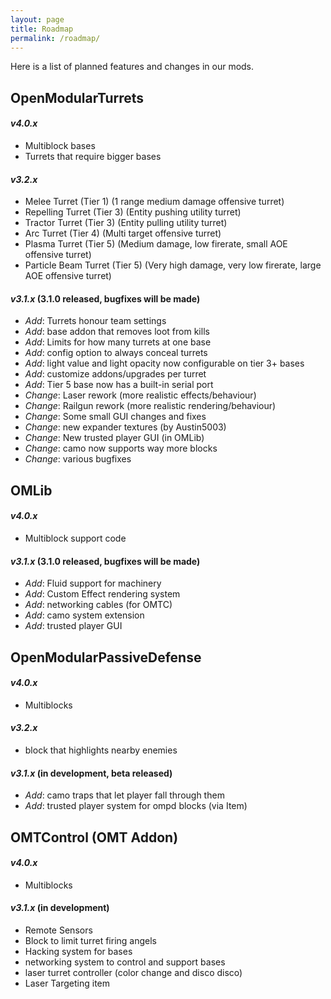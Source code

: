 ```yaml
---
layout: page
title: Roadmap
permalink: /roadmap/
---
```


Here is a list of planned features and changes in our mods.

## __OpenModularTurrets__
#### _v4.0.x_
 - Multiblock bases
 - Turrets that require bigger bases

#### _v3.2.x_
 - Melee Turret (Tier 1) (1 range medium damage offensive turret)
 - Repelling Turret (Tier 3) (Entity pushing utility turret)
 - Tractor Turret (Tier 3) (Entity pulling utility turret)
 - Arc Turret (Tier 4) (Multi target offensive turret)
 - Plasma Turret (Tier 5) (Medium damage, low firerate, small AOE offensive  turret)
 - Particle Beam Turret (Tier 5) (Very high damage, very low firerate, large AOE offensive turret)


#### _v3.1.x_ (3.1.0 released, bugfixes will be made)
- _Add_: Turrets honour team settings
- _Add_: base addon that removes loot from kills
- _Add_: Limits for how many turrets at one base
- _Add_: config option to always conceal turrets
- _Add_: light value and light opacity now configurable on tier 3+ bases
- _Add_: customize addons/upgrades per turret
- _Add_: Tier 5 base now has a built-in serial port
- _Change_: Laser rework (more realistic effects/behaviour)
- _Change_: Railgun rework (more realistic rendering/behaviour)
- _Change_: Some small GUI changes and fixes
- _Change_: new expander textures (by Austin5003)
- _Change_: New trusted player GUI (in OMLib)
- _Change_: camo now supports way more blocks
- _Change_: various bugfixes


## __OMLib__
#### _v4.0.x_
 - Multiblock support code

#### _v3.1.x_ (3.1.0 released, bugfixes will be made)
 - _Add_: Fluid support for machinery
 - _Add_: Custom Effect rendering system
 - _Add_: networking cables (for OMTC)
 - _Add_: camo system extension
 - _Add_: trusted player GUI


## __OpenModularPassiveDefense__
#### _v4.0.x_
 - Multiblocks

#### _v3.2.x_
 - block that highlights nearby enemies

#### _v3.1.x_ (in development, beta released)
 - _Add_:  camo traps that let player fall through them
 - _Add_: trusted player system for ompd blocks (via Item)

## __OMTControl (OMT Addon)__
#### _v4.0.x_
 - Multiblocks

#### _v3.1.x_ (in development)
 - Remote Sensors
 - Block to limit turret firing angels
 - Hacking system for bases
 - networking system to control and support bases
 - laser turret controller (color change and disco disco)
 - Laser Targeting item
